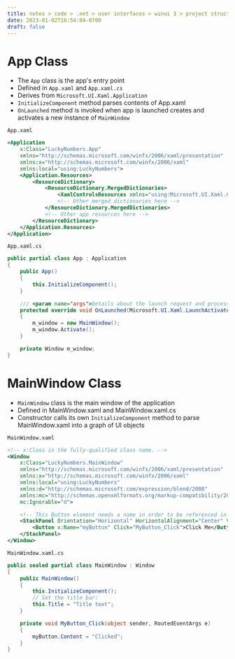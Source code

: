 ```yaml
---
title: notes > code > .net > user interfaces > winui 3 > project structure
date: 2023-01-02T16:54:04-0700
draft: false
---
```

# App Class
- The `App` class is the app's entry point
- Defined in `App.xaml` and `App.xaml.cs`
- Derives from `Microsoft.UI.Xaml.Application`
- `InitializeComponent` method parses contents of App.xaml
- `OnLaunched` method is invoked when app is launched creates and activates a new instance of `MainWindow`

`App.xaml`
```xml
<Application
    x:Class="LuckyNumbers.App"
    xmlns="http://schemas.microsoft.com/winfx/2006/xaml/presentation"
    xmlns:x="http://schemas.microsoft.com/winfx/2006/xaml"
    xmlns:local="using:LuckyNumbers">
    <Application.Resources>
        <ResourceDictionary>
            <ResourceDictionary.MergedDictionaries>
                <XamlControlsResources xmlns="using:Microsoft.UI.Xaml.Controls" />
                <!-- Other merged dictionaries here -->
            </ResourceDictionary.MergedDictionaries>
            <!-- Other app resources here -->
        </ResourceDictionary>
    </Application.Resources>
</Application>
```

`App.xaml.cs`
```cs
public partial class App : Application
{
    public App()
    {
        this.InitializeComponent();
    }

    /// <param name="args">Details about the launch request and process.</param>
    protected override void OnLaunched(Microsoft.UI.Xaml.LaunchActivatedEventArgs args)
    {
        m_window = new MainWindow();
        m_window.Activate();
    }

    private Window m_window;
}
```

# MainWindow Class
- `MainWindow` class is the main window of the application
- Defined in MainWindow.xaml and MainWindow.xaml.cs
- Constructor calls its own `InitializeComponent` method to parse MainWindow.xaml into a graph of UI objects

`MainWindow.xaml`
```xml
<!-- x:Class is the fully-qualified class name. -->
<Window
    x:Class="LuckyNumbers.MainWindow"
    xmlns="http://schemas.microsoft.com/winfx/2006/xaml/presentation"
    xmlns:x="http://schemas.microsoft.com/winfx/2006/xaml"
    xmlns:local="using:LuckyNumbers"
    xmlns:d="http://schemas.microsoft.com/expression/blend/2008"
    xmlns:mc="http://schemas.openxmlformats.org/markup-compatibility/2006"
    mc:Ignorable="d">

    <!-- This Button element needs a name in order to be referenced in the code-behind file -->
    <StackPanel Orientation="Horizontal" HorizontalAlignment="Center" VerticalAlignment="Center">
        <Button x:Name="myButton" Click="MyButton_Click">Click Me</Button>
    </StackPanel>
</Window>
```

`MainWindow.xaml.cs`
```cs
public sealed partial class MainWindow : Window
{
    public MainWindow()
    {
        this.InitializeComponent();
        // Set the title bar:
        this.Title = "Title text";
    }

    private void MyButton_Click(object sender, RoutedEventArgs e)
    {
        myButton.Content = "Clicked";
    }
}
```
